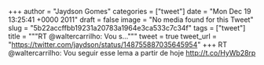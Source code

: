 
+++
author = "Jaydson Gomes"
categories = ["tweet"]
date = "Mon Dec 19 13:25:41 +0000 2011"
draft = false
image = "No media found for this Tweet"
slug = "5b22accffbb19231a20783a1964e3ca533c7c34f"
tags = ["tweet"]
title = """RT @waltercarrilho: Vou s..."""
tweet = true
tweet_url = "https://twitter.com/jaydson/status/148755887035645954"
+++
RT @waltercarrilho: Vou seguir esse lema a partir de hoje http://t.co/HyWb28rp
